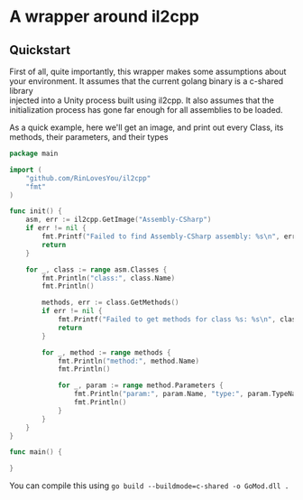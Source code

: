 # A wrapper around il2cpp

## Quickstart
First of all, quite importantly, this wrapper makes some assumptions about your environment. It assumes that the current golang binary is a c-shared library<br>
injected into a Unity process built using il2cpp. It also assumes that the initialization process has gone far enough for all assemblies to be loaded.<br>

As a quick example, here we'll get an image, and print out every Class, its methods, their parameters, and their types

```go
package main

import (
	"github.com/RinLovesYou/il2cpp"
	"fmt"
)

func init() {
	asm, err := il2cpp.GetImage("Assembly-CSharp")
	if err != nil {
		fmt.Printf("Failed to find Assembly-CSharp assembly: %s\n", err.Error())
		return
	}

	for _, class := range asm.Classes {
		fmt.Println("class:", class.Name)
		fmt.Println()

		methods, err := class.GetMethods()
		if err != nil {
			fmt.Printf("Failed to get methods for class %s: %s\n", class.Name, err.Error())
			return
		}

		for _, method := range methods {
			fmt.Println("method:", method.Name)
			fmt.Println()

			for _, param := range method.Parameters {
				fmt.Println("param:", param.Name, "type:", param.TypeName)
				fmt.Println()
			}
		}
	}
}

func main() {

}

```

You can compile this using `go build --buildmode=c-shared -o GoMod.dll .`
